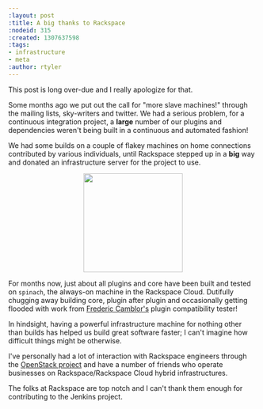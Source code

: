 ```yaml
---
:layout: post
:title: A big thanks to Rackspace
:nodeid: 315
:created: 1307637598
:tags:
- infrastructure
- meta
:author: rtyler
---
```

This post is long over-due and I really apologize for that.

Some months ago we put out the call for "more slave machines!" through the
mailing lists, sky-writers and twitter. We had a serious problem, for a
continuous integration project, a **large** number of our plugins and
dependencies weren't being built in a continuous and automated fashion!

We had some builds on a couple of flakey machines on home connections
contributed by various individuals, until Rackspace stepped up in a **big**
way and donated an infrastructure server for the project to use.

<center><a href="https://rackspace.com/?jenkins" target="_blank"><img src="https://web.archive.org/web/*/https://agentdero.cachefly.net/continuousblog/rackspace.jpg" width="200" border="0"/></a></center>

For months now, just about all plugins and core have been built and tested on `spinach`,
the always-on machine in the Rackspace Cloud. Dutifully chugging away building
core, plugin after plugin and occasionally getting flooded with work from [Frederic
Camblor's](https://twitter.com/fcamblor) plugin compatibility tester!

In hindsight, having a powerful infrastructure machine for nothing other than
builds has helped us build great software faster; I can't imagine how difficult
things might be otherwise.


I've personally had a lot of interaction with Rackspace engineers through the [OpenStack
project](https://www.openstack.org/) and have a number of friends who operate businesses on
Rackspace/Rackspace Cloud hybrid infrastructures. 

The folks at Rackspace are
top notch and I can't thank them enough for contributing to the Jenkins
project.

<!--break-->
